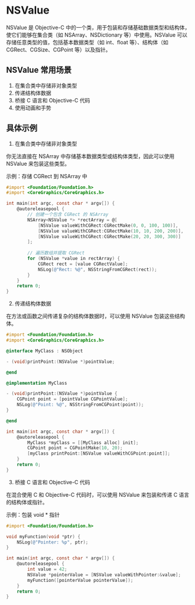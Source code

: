 # NSValue

NSValue 是 Objective-C 中的一个类，用于包装和存储基础数据类型和结构体，使它们能够在集合类（如 NSArray、NSDictionary 等）中使用。NSValue 可以存储任意类型的值，包括基本数据类型（如 int、float 等）、结构体（如 CGRect、CGSize、CGPoint 等）以及指针。

## NSValue 常用场景

1.	在集合类中存储非对象类型
2.	传递结构体数据
3.	桥接 C 语言和 Objective-C 代码
4.	使用动画和手势

## 具体示例

1. 在集合类中存储非对象类型

你无法直接在 NSArray 中存储基本数据类型或结构体类型，因此可以使用 NSValue 来包装这些类型。

示例：存储 CGRect 到 NSArray 中
```objectivec
#import <Foundation/Foundation.h>
#import <CoreGraphics/CoreGraphics.h>

int main(int argc, const char * argv[]) {
    @autoreleasepool {
        // 创建一个包含 CGRect 的 NSArray
        NSArray<NSValue *> *rectArray = @[
            [NSValue valueWithCGRect:CGRectMake(0, 0, 100, 100)],
            [NSValue valueWithCGRect:CGRectMake(10, 10, 200, 200)],
            [NSValue valueWithCGRect:CGRectMake(20, 20, 300, 300)]
        ];
        
        // 遍历数组并提取 CGRect
        for (NSValue *value in rectArray) {
            CGRect rect = [value CGRectValue];
            NSLog(@"Rect: %@", NSStringFromCGRect(rect));
        }
    }
    return 0;
}
```

2. 传递结构体数据

在方法或函数之间传递复杂的结构体数据时，可以使用 NSValue 包装这些结构体。

```objectivec
#import <Foundation/Foundation.h>
#import <CoreGraphics/CoreGraphics.h>

@interface MyClass : NSObject

- (void)printPoint:(NSValue *)pointValue;

@end

@implementation MyClass

- (void)printPoint:(NSValue *)pointValue {
    CGPoint point = [pointValue CGPointValue];
    NSLog(@"Point: %@", NSStringFromCGPoint(point));
}

@end

int main(int argc, const char * argv[]) {
    @autoreleasepool {
        MyClass *myClass = [[MyClass alloc] init];
        CGPoint point = CGPointMake(10, 20);
        [myClass printPoint:[NSValue valueWithCGPoint:point]];
    }
    return 0;
}
```

3. 桥接 C 语言和 Objective-C 代码

在混合使用 C 和 Objective-C 代码时，可以使用 NSValue 来包装和传递 C 语言的结构体或指针。

示例：包装 void * 指针
```objectivec
#import <Foundation/Foundation.h>

void myFunction(void *ptr) {
    NSLog(@"Pointer: %p", ptr);
}

int main(int argc, const char * argv[]) {
    @autoreleasepool {
        int value = 42;
        NSValue *pointerValue = [NSValue valueWithPointer:&value];
        myFunction([pointerValue pointerValue]);
    }
    return 0;
}
```